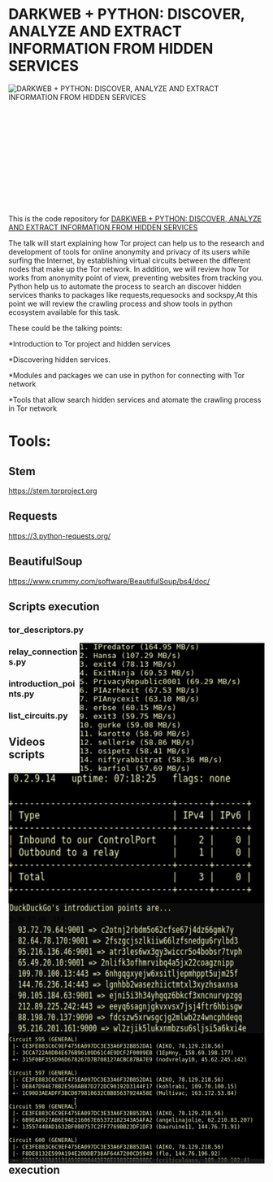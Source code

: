 # DARKWEB + PYTHON: DISCOVER, ANALYZE AND EXTRACT INFORMATION FROM HIDDEN SERVICES

<a href="https://www.pycon.it/conference/talks/darkweb-python-discover-analyze-and-extract-information-from-hidden-services">
<img src="https://i.ibb.co/SfY6CJR/Screenshot-2019-04-29-at-19-24-15.png" alt="DARKWEB + PYTHON: DISCOVER, ANALYZE AND EXTRACT INFORMATION FROM HIDDEN SERVICES" height="256px" align="right"></a>

This is the code repository for [DARKWEB + PYTHON: DISCOVER, ANALYZE AND EXTRACT INFORMATION FROM HIDDEN SERVICES](https://www.pycon.it/conference/talks/darkweb-python-discover-analyze-and-extract-information-from-hidden-services)

The talk will start explaining how Tor project can help us to the research and development of tools for online anonymity and privacy of its users while surfing the Internet, by establishing virtual circuits between the different nodes that make up the Tor network. In addition, we will review how Tor works from anonymity point of view, preventing websites from tracking you. Python help us to automate the process to search an discover hidden services thanks to packages like requests,requesocks and sockspy,At this point we will review the crawling process and show tools in python ecosystem available for this task.

These could be the talking points:

*Introduction to Tor project and hidden services

*Discovering hidden services.

*Modules and packages we can use in python for connecting with Tor network

*Tools that allow search hidden services and atomate the crawling process in Tor network

# Tools:
## Stem
https://stem.torproject.org

## Requests
https://3.python-requests.org/

## BeautifulSoup
https://www.crummy.com/software/BeautifulSoup/bs4/doc/

## Scripts execution

### tor_descriptors.py
<img src="tor_descriptors.png" alt="DARKWEB + PYTHON: DISCOVER, ANALYZE AND EXTRACT INFORMATION FROM HIDDEN SERVICES" height="256px" align="right"></a>

### relay_connections.py
<img src="relay_connections.png" alt="DARKWEB + PYTHON: DISCOVER, ANALYZE AND EXTRACT INFORMATION FROM HIDDEN SERVICES" height="256px" align="right"></a>

### introduction_points.py
<img src="introduction_points.png" alt="DARKWEB + PYTHON: DISCOVER, ANALYZE AND EXTRACT INFORMATION FROM HIDDEN SERVICES" height="256px" align="right"></a>

### list_circuits.py
<img src="list_circuits.png" alt="DARKWEB + PYTHON: DISCOVER, ANALYZE AND EXTRACT INFORMATION FROM HIDDEN SERVICES" height="256px" align="right"></a>

## Videos scripts execution



